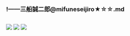 ### !——三船誠二郎@mifuneseijiro★☆☆.md
![]()

![](https://pbs.twimg.com/media/EDNSA4yUcAEh1lB?format=jpg&name=4096x4096)
![](https://pbs.twimg.com/media/EDNSA83UcAACMfV?format=jpg&name=4096x4096)
![](https://pbs.twimg.com/media/EDDpFOvUYAAQL7r?format=jpg&name=4096x4096)
